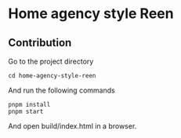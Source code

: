 # Home agency style Reen

## Contribution

Go to the project directory

    cd home-agency-style-reen

And run the following commands

    pnpm install
    pnpm start

And open build/index.html in a browser.
